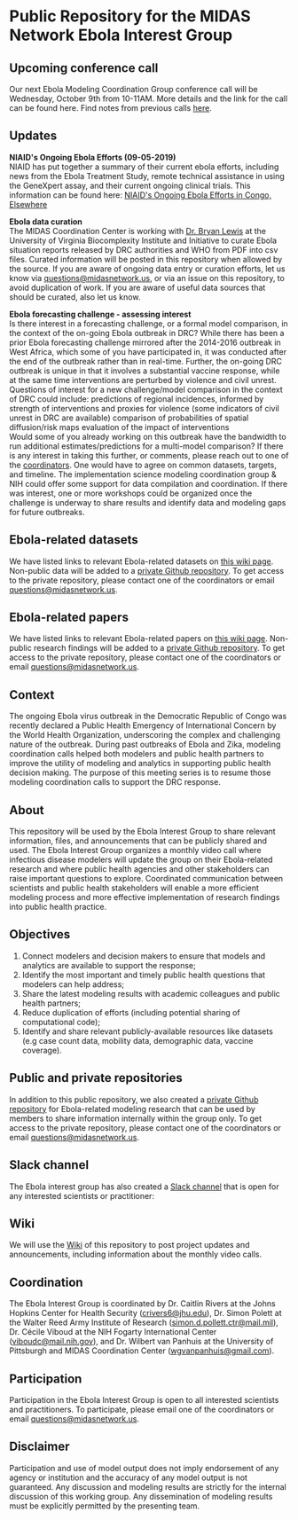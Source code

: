 # Public Repository for the MIDAS Network Ebola Interest Group

## Upcoming conference call
Our next Ebola Modeling Coordination Group conference call will be Wednesday, October 9th from 10-11AM. More details and the link for the call can be found here. Find notes from previous calls [here](https://github.com/midas-network/ebola-public/tree/master/Calls).

## Updates

**NIAID's Ongoing Ebola Efforts (09-05-2019)**   
NIAID has put together a summary of their current ebola efforts, including news from the Ebola Treatment Study, remote technical assistance in using the GeneXpert assay, and their current ongoing clinical trials. This information can be found here: [NIAID's Ongoing Ebola Efforts in Congo, Elsewhere](https://www.niaid.nih.gov/grants-contracts/niaid-ongoing-ebola-efforts-congo-elsewhere?utm_campaign=+39669605&utm_content=&utm_medium=email&utm_source=govdelivery&utm_term=)

**Ebola data curation**  
The MIDAS Coordination Center is working with [Dr. Bryan Lewis](https://biocomplexity.virginia.edu/bryan-lewis) at the University of Virginia Biocomplexity Institute and Initiative to curate Ebola situation reports released by DRC authorities and WHO from PDF into csv files. Curated information will be posted in this repository when allowed by the source. If you are aware of ongoing data entry or curation efforts, let us know via questions@midasnetwork.us, or via an issue on this repository, to avoid duplication of work. If you are aware of useful data sources that should be curated, also let us know. 

**Ebola forecasting challenge - assessing interest**  
Is there interest in a forecasting challenge, or a formal model comparison, in the context of the on-going Ebola outbreak in DRC? While there has been a prior Ebola forecasting challenge mirrored after the 2014-2016 outbreak in West Africa, which some of you have participated in, it was conducted after the end of the outbreak rather than in real-time. Further, the on-going DRC outbreak is unique in that it involves a substantial vaccine response, while at the same time interventions are perturbed by violence and civil unrest. Questions of interest for a new challenge/model comparison in the context of DRC could include:
predictions of regional incidences, informed by strength of interventions and proxies for violence (some indicators of civil unrest in DRC are available) 
comparison of probabilities of spatial diffusion/risk maps
evaluation of the impact of interventions  
Would some of you already working on this outbreak have the bandwidth to run additional estimates/predictions for a multi-model comparison? If there is any interest in taking this further, or comments, please reach out to one of the [coordinators](https://github.com/midas-network/ebola-public). One would have to agree on common datasets, targets, and timeline. The implementation science modeling coordination group & NIH could offer some support for data compilation and coordination. If there was interest, one or more workshops could be organized once the challenge is underway to share results and identify data and modeling gaps for future outbreaks.

## Ebola-related datasets
We have listed links to relevant Ebola-related datasets on [this wiki page](https://github.com/midas-network/ebola-public/wiki/Links-to-useful-data-sources-relevant-for-Ebola-modeling-research). Non-public data will be added to a [private Github repository](https://github.com/midas-network/ebola-private/blob/master/README.md). To get access to the private repository, please contact one of the coordinators or email questions@midasnetwork.us. 


## Ebola-related papers
We have listed links to relevant Ebola-related papers on [this wiki page](https://github.com/midas-network/ebola-public/wiki/Links-to-literature-relevant-for-Ebola-modeling-research). Non-public research findings will be added to a [private Github repository](https://github.com/midas-network/ebola-private/blob/master/README.md). To get access to the private repository, please contact one of the coordinators or email questions@midasnetwork.us. 

## Context
The ongoing Ebola virus outbreak in the Democratic Republic of Congo was recently declared a Public Health Emergency of International Concern by the World Health Organization, underscoring the complex and challenging nature of the outbreak. During past outbreaks of Ebola and Zika, modeling coordination calls helped both modelers and public health partners to improve the utility of modeling and analytics in supporting public health decision making. The purpose of this meeting series is to resume those modeling coordination calls to support the DRC response. 

## About
This repository will be used by the Ebola Interest Group to share relevant information, files, and announcements that can be publicly shared and used. The Ebola Interest Group organizes a monthly video call where infectious disease modelers will update the group on their Ebola-related research and where public health agencies and other stakeholders can raise important questions to explore. Coordinated communication between scientists and public health stakeholders will enable a more efficient modeling process and more effective implementation of research findings into public health practice. 

## Objectives
1. Connect modelers and decision makers to ensure that models and analytics are available to support the response;
2. Identify the most important and timely public health questions that modelers can help address;
3. Share the latest modeling results with academic colleagues and public health partners;
4. Reduce duplication of efforts (including potential sharing of computational code);
5. Identify and share relevant publicly-available resources like datasets (e.g case count data, mobility data, demographic data, vaccine coverage).

## Public and private repositories
In addition to this public repository, we also created a [private Github repository](https://github.com/midas-network/ebola-private/blob/master/README.md) for Ebola-related modeling research that can be used by members to share information internally within the group only. To get access to the private repository, please contact one of the coordinators or email questions@midasnetwork.us. 

## Slack channel
The Ebola interest group has also created a [Slack channel](https://join.slack.com/t/ebolamcg/shared_invite/enQtNzIwMDM1OTIwMDgxLTg4ZDEwMDA0MDAxODE2NTdmZmQxMmM5MDMyNmY3YzI2NDUwNDhhM2M1YWYyMjU3MDY3ZDE1ZjkzZGFmMzg5NDg) that is open for any interested scientists or practitioner: 

## Wiki
We will use the [Wiki](https://github.com/midas-network/ebola-public/wiki) of this repository to post project updates and announcements, including information about the monthly video calls. 

## Coordination
The Ebola Interest Group is coordinated by Dr. Caitlin Rivers at the Johns Hopkins Center for Health Security (crivers6@jhu.edu), Dr. Simon Polett at the Walter Reed Army Institute of Research (simon.d.pollett.ctr@mail.mil), Dr. Cécile Viboud at the NIH Fogarty International Center (viboudc@mail.nih.gov), and Dr. Wilbert van Panhuis at the University of Pittsburgh and MIDAS Coordination Center (wgvanpanhuis@gmail.com). 

## Participation
Participation in the Ebola Interest Group is open to all interested scientists and practitioners. To participate, please email one of the coordinators or email questions@midasnetwork.us. 

## Disclaimer
Participation and use of model output does not imply endorsement of any agency or institution and the accuracy of any model output is not guaranteed. Any discussion and modeling results are strictly for the internal discussion of this working group. Any dissemination of modeling results must be explicitly permitted by the presenting team. 



